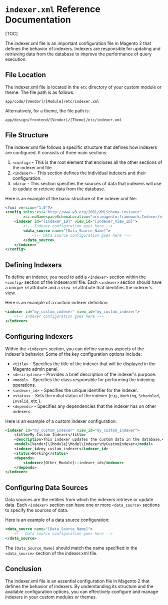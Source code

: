 # `indexer.xml` Reference Documentation

[TOC]

The indexer.xml file is an important configuration file in Magento 2 that defines the behavior of indexers. Indexers are
responsible for updating and retrieving data from the database to improve the performance of query execution.

## File Location

The indexer.xml file is located in the `etc` directory of your custom module or theme. The file path is as follows:

```plaintext
app/code/[Vendor]/[Module]/etc/indexer.xml
```

Alternatively, for a theme, the file path is:

```plaintext
app/design/frontend/[Vendor]/[Theme]/etc/indexer.xml
```

## File Structure

The indexer.xml file follows a specific structure that defines how indexers are configured. It consists of three main
sections:

1. `<config>` - This is the root element that encloses all the other sections of the indexer.xml file.
2. `<indexer>` - This section defines the individual indexers and their configuration.
3. `<data>` - This section specifies the sources of data that indexers will use to update or retrieve data from the
   database.

Here is an example of the basic structure of the indexer.xml file:

```xml
<?xml version="1.0"?>
<config xmlns:xsi="http://www.w3.org/2001/XMLSchema-instance"
        xsi:noNamespaceSchemaLocation="urn:magento:framework:Indexer/etc/indexer.xsd">
    <indexer id="[Indexer_ID]" view_id="[Indexer_View_ID]">
        <!-- Indexer configuration goes here -->
        <data_source name="[Data_Source_Name]">
            <!-- Data source configuration goes here -->
        </data_source>
    </indexer>
</config>
```

## Defining Indexers

To define an indexer, you need to add a `<indexer>` section within the `<config>` section of the indexer.xml file.
Each `<indexer>` section should have a unique `id` attribute and a `view_id` attribute that identifies the indexer's
view.

Here is an example of a custom indexer definition:

```xml
<indexer id="my_custom_indexer" view_id="my_custom_indexer">
    <!-- Indexer configuration goes here -->
</indexer>
```

## Configuring Indexers

Within the `<indexer>` section, you can define various aspects of the indexer's behavior. Some of the key configuration
options include:

- `<title>` - Specifies the title of the indexer that will be displayed in the Magento admin panel.
- `<description>` - Provides a brief description of the indexer's purpose.
- `<model>` - Specifies the class responsible for performing the indexing operations.
- `<indexer_id>` - Specifies the unique identifier for the indexer.
- `<status>` - Sets the initial status of the indexer (e.g., `Working`, `Scheduled`, `Invalid`, etc.).
- `<depends>` - Specifies any dependencies that the indexer has on other indexers.

Here is an example of a custom indexer configuration:

```xml
<indexer id="my_custom_indexer" view_id="my_custom_indexer">
    <title>My Custom Indexer</title>
    <description>This indexer updates the custom data in the database.</description>
    <model>[Vendor]\[Module]\Model\Indexer\MyCustomIndexer</model>
    <indexer_id>my_custom_indexer</indexer_id>
    <status>Working</status>
    <depends>
        <indexer>[Other_Module]::indexer_id</indexer>
    </depends>
</indexer>
```

## Configuring Data Sources

Data sources are the entities from which the indexers retrieve or update data. Each `<indexer>` section can have one or
more `<data_source>` sections to specify the sources of data.

Here is an example of a data source configuration:

```xml
<data_source name="[Data_Source_Name]">
    <!-- Data source configuration goes here -->
</data_source>
```

The `[Data_Source_Name]` should match the name specified in the `<data_source>` section of the indexer.xml file.

## Conclusion

The indexer.xml file is an essential configuration file in Magento 2 that defines the behavior of indexers. By
understanding its structure and the available configuration options, you can effectively configure and manage indexers
in your custom modules or themes.
